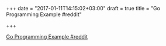 +++
date = "2017-01-11T14:15:02+03:00"
draft = true
title = "Go Programming Example  #reddit"

+++

<p><a href="https://t.co/rMThVix5CQ">Go Programming Example  #reddit</a></p>
